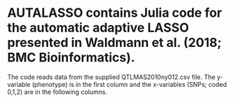 # AUTALASSO contains Julia code for the automatic adaptive LASSO presented in Waldmann et al. (2018; BMC Bioinformatics).
The code reads data from the supplied QTLMAS2010ny012.csv file. The y-variable (phenotype) is in the first column and the x-variables (SNPs; coded 0,1,2) are in the following columns.

